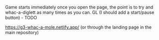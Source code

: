 Game starts immediately once you open the page, the point is to try and whac-a-diglett as many times as you can. GL
(I should add a start/pause button) - TODO

https://g3-whac-a-mole.netlify.app/ (or through the landing page in the main repository)
